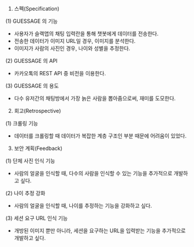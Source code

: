 1. 스펙(Specification)

(1) GUESSAGE 의 기능
- 사용자가 슬랙앱의 채팅 입력란을 통해 챗봇에게 데이터를 전송한다.
- 전송한 데이터가 이미지 URL일 경우, 이미지를 분석한다.
- 이미지가 사람의 사진인 경우, 나이와 성별을 추정한다.

(2) GUESSAGE 의 API
- 카카오톡의 REST API 중 비전을 이용한다.

(3) GUESSAGE 의 용도
- 다수 유저간의 채팅방에서 가장 늙은 사람을 뽑아줌으로써, 재미를 도모한다.

2. 회고(Retrospective)

(1) 크롤링 기능
- 데이터를 크롤링할 때 데이터가 복잡한 계층 구조인 부분 때문에 어려움이 있었다.

3. 보안 계획(Feedback)

(1) 단체 사진 인식 기능
- 사람의 얼굴을 인식할 때, 다수의 사람을 인식할 수 있는 기능을 추가적으로 개발하고 싶다.

(2) 나이 추정 강화
- 사람의 얼굴을 인식할 때, 나이를 추정하는 기능을 강화하고 싶다.

(3) 세션 요구 URL 인식 기능
- 개방된 이미지 뿐만 아니라, 세션을 요구하는 URL을 입력받는 기능을 추가적으로 개발하고 싶다.


